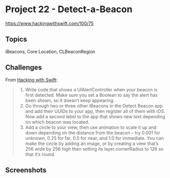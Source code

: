 # Project 22 - Detect-a-Beacon

https://www.hackingwithswift.com/100/75

## Topics

iBeacons, Core Location, CLBeaconRegion

## Challenges

From [Hacking with Swift](https://www.hackingwithswift.com/read/22/4/wrap-up):
>1. Write code that shows a UIAlertController when your beacon is first detected. Make sure you set a Boolean to say the alert has been shown, so it doesn’t keep appearing.
>2. Go through two or three other iBeacons in the Detect Beacon app and add their UUIDs to your app, then register all of them with iOS. Now add a second label to the app that shows new text depending on which beacon was located.
>3. Add a circle to your view, then use animation to scale it up and down depending on the distance from the beacon – try 0.001 for unknown, 0.25 for far, 0.5 for near, and 1.0 for immediate. You can make the circle by adding an image, or by creating a view that’s 256 wide by 256 high then setting its layer.cornerRadius to 128 so that it’s round.

## Screenshots
